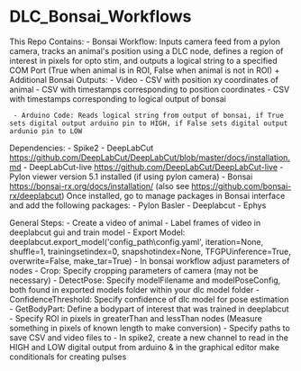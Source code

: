 # DLC_Bonsai_Workflows

 This Repo Contains:
     - Bonsai Workflow: Inputs camera feed from a pylon camera, tracks an animal's position using a DLC node, defines a region of interest in pixels for opto stim, and outputs                          a logical string to a specified COM Port (True when animal is in ROI, False when animal is not in ROI)
                        + Additional Bonsai Outputs:
                               - Video
                               - CSV with position xy coordinates of animal
                               - CSV with timestamps corresponding to position coordinates
                               - CSV with timestamps corresponding to logical output of bonsai

     - Arduino Code: Reads logical string from output of bonsai, if True sets digital output arduino pin to HIGH, if False sets digital output ardunio pin to LOW
 Dependencies:
     - Spike2
     - DeepLabCut https://github.com/DeepLabCut/DeepLabCut/blob/master/docs/installation.md
     - DeepLabCut-live https://github.com/DeepLabCut/DeepLabCut-live
     - Pylon viewer version 5.1 installed (if using pylon camera)
     - Bonsai https://bonsai-rx.org/docs/installation/ (also see https://github.com/bonsai-rx/deeplabcut)
             Once installed, go to manage packages in Bonsai interface and add the following packages:
                  - Pylon Basler
                  - Deeplabcut
                  - Ephys

 General Steps:
     - Create a video of animal
     - Label frames of video in deeplabcut gui and train model
     - Export Model: deeplabcut.export_model('config_path\config.yaml', iteration=None, shuffle=1, trainingsetindex=0, snapshotindex=None, TFGPUinference=True, overwrite=False, make_tar=True)
     - In bonsai workflow adjust parameters of nodes
           - Crop: Specify cropping parameters of camera (may not be necessary)
           - DetectPose: Specify modelFilename and modelPoseConfig, both found in exported models folder within your dlc model folder
           - ConfidenceThreshold: Specify confidence of dlc model for pose estimation
           - GetBodyPart: Define a bodypart of interest that was trained in deeplabcut
           - Specify ROI in pixels in greaterThan and lessThan nodes (Measure something in pixels of known length to make conversion)
           - Specify paths to save CSV and video files to
     - In spike2, create a new channel to read in the HIGH and LOW digital output from arduino & in the graphical editor make conditionals for creating pulses            
